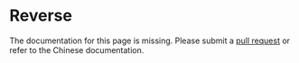 # Reverse

The documentation for this page is missing. Please submit a [pull request](https://github.com/v2fly/v2fly-github-io/pulls) or refer to the Chinese documentation.
